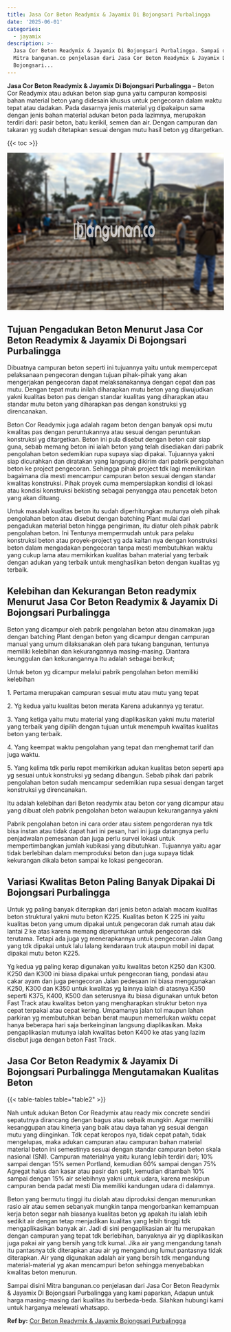 ```yaml
---
title: Jasa Cor Beton Readymix & Jayamix Di Bojongsari Purbalingga
date: '2025-06-01'
categories:
  - jayamix
description: >-
  Jasa Cor Beton Readymix & Jayamix Di Bojongsari Purbalingga. Sampai disini
  Mitra bangunan.co penjelasan dari Jasa Cor Beton Readymix & Jayamix Di
  Bojongsari...
---
```


**Jasa Cor Beton Readymix & Jayamix Di Bojongsari Purbalingga** – Beton Cor Readymix atau adukan beton siap guna yaitu campuran komposisi bahan material beton yang didesain khusus untuk pengecoran dalam waktu tepat atau dadakan. Pada dasarnya jenis material yg dipakaipun sama dengan jenis bahan material adukan beton pada lazimnya, merupakan terdiri dari: pasir beton, batu kerikil, semen dan air. Dengan campuran dan takaran yg sudah ditetapkan sesuai dengan mutu hasil beton yg ditargetkan.

{{< toc >}}

![Jasa Cor Beton Readymix & Jayamix Di Bojongsari Purbalingga](/images/jasa-cor-readymix-47.png)

## Tujuan Pengadukan Beton Menurut Jasa Cor Beton Readymix & Jayamix Di Bojongsari Purbalingga

Dibuatnya campuran beton seperti ini tujuannya yaitu untuk mempercepat pelaksanaan pengecoran dengan tujuan pihak-pihak yang akan mengerjakan pengecoran dapat melaksanakannya dengan cepat dan pas mutu. Dengan tepat mutu inilah diharapkan mutu beton yang diwujudkan yakni kualitas beton pas dengan standar kualitas yang diharapkan atau standar mutu beton yang diharapkan pas dengan konstruksi yg direncanakan.

Beton Cor Readymix juga adalah ragam beton dengan banyak opsi mutu kwalitas pas dengan peruntukannya atau sesuai dengan peruntukan konstruksi yg ditargetkan. Beton ini pula disebut dengan beton cair siap guna, sebab memang beton ini ialah beton yang telah disediakan dari pabrik pengolahan beton sedemikian rupa supaya siap dipakai. Tujuannya yakni siap dicurahkan dan diratakan yang langsung dikirim dari pabrik pengolahan beton ke project pengecoran. Sehingga pihak project tdk lagi memikirkan bagaimana dia mesti mencampur campuran beton sesuai dengan standar kwalitas konstruksi. Pihak proyek cuma mempersiapkan kondisi di lokasi atau kondisi konstruksi bekisting sebagai penyangga atau pencetak beton yang akan dituang.

Untuk masalah kualitas beton itu sudah diperhitungkan mutunya oleh pihak pengolahan beton atau disebut dengan batching Plant mulai dari pengadukan material beton hingga pengiriman, itu diatur oleh pihak pabrik pengolahan beton. Ini Tentunya mempermudah untuk para pelaku konstruksi beton atau proyek-project yg ada kaitan nya dengan konstruksi beton dalam mengadakan pengecoran tanpa mesti membutuhkan waktu yang cukup lama atau memikirkan kualitas bahan material yang terbaik dengan adukan yang terbaik untuk menghasilkan beton dengan kualitas yg terbaik.

## Kelebihan dan Kekurangan Beton readymix Menurut Jasa Cor Beton Readymix & Jayamix Di Bojongsari Purbalingga

Beton yang dicampur oleh pabrik pengolahan beton atau dinamakan juga dengan batching Plant dengan beton yang dicampur dengan campuran manual yang umum dilaksanakan oleh para tukang bangunan, tentunya memiliki kelebihan dan kekurangannya masing-masing. Diantara keunggulan dan kekurangannya Itu adalah sebagai berikut;

Untuk beton yg dicampur melalui pabrik pengolahan beton memiliki kelebihan

1\. Pertama merupakan campuran sesuai mutu atau mutu yang tepat

2\. Yg kedua yaitu kualitas beton merata Karena adukannya yg teratur.

3\. Yang ketiga yaitu mutu material yang diaplikasikan yakni mutu material yang terbaik yang dipilih dengan tujuan untuk menempuh kwalitas kualitas beton yang terbaik.

4\. Yang keempat waktu pengolahan yang tepat dan menghemat tarif dan juga waktu.

5\. Yang kelima tdk perlu repot memikirkan adukan kualitas beton seperti apa yg sesuai untuk konstruksi yg sedang dibangun. Sebab pihak dari pabrik pengolahan beton sudah mencampur sedemikian rupa sesuai dengan target konstruksi yg direncanakan.

Itu adalah kelebihan dari Beton readymix atau beton cor yang dicampur atau yang dibuat oleh pabrik pengolahan beton walaupun kekurangannya yakni

Pabrik pengolahan beton ini cara order atau sistem pengorderan nya tdk bisa instan atau tidak dapat hari ini pesan, hari ini juga datangnya perlu penjadwalan pemesanan dan juga perlu survei lokasi untuk mempertimbangkan jumlah kubikasi yang dibutuhkan. Tujuannya yaitu agar tidak berlebihan dalam memproduksi beton dan juga supaya tidak kekurangan dikala beton sampai ke lokasi pengecoran.

## Variasi Kwalitas Beton Paling Banyak Dipakai Di Bojongsari Purbalingga

Untuk yg paling banyak diterapkan dari jenis beton adalah macam kualitas beton struktural yakni mutu beton K225. Kualitas beton K 225 ini yaitu kualitas beton yang umum dipakai untuk pengecoran dak rumah atau dak lantai 2 ke atas karena memang diperuntukan untuk pengecoran dak terutama. Tetapi ada juga yg menerapkannya untuk pengecoran Jalan Gang yang tdk dipakai untuk lalu lalang kendaraan truk ataupun mobil ini dapat dipakai mutu beton K225.

Yg kedua yg paling kerap digunakan yaitu kwalitas beton K250 dan K300. K250 dan K300 ini biasa dipakai untuk pengecoran tiang, pondasi atau cakar ayam dan juga pengecoran Jalan pedesaan ini biasa menggunakan K250, K300 dan K350 untuk kwalitas yg lainnya ialah di atasnya K350 seperti K375, K400, K500 dan seterusnya itu biasa digunakan untuk beton Fast Track atau kwalitas beton yang mengharapkan struktur beton nya cepat terpakai atau cepat kering. Umpamanya jalan tol maupun lahan parkiran yg membutuhkan beban berat maupun memerlukan waktu cepat hanya beberapa hari saja berkeinginan langsung diaplikasikan. Maka pengaplikasian mutunya ialah kwalitas beton K400 ke atas yang lazim disebut juga dengan beton Fast Track.

## Jasa Cor Beton Readymix & Jayamix Di Bojongsari Purbalingga Mengutamakan Kualitas Beton

{{< table-tables table="table2" >}}

Nah untuk adukan Beton Cor Readymix atau ready mix concrete sendiri sepatutnya dirancang dengan bagus atau sebaik mungkin. Agar memiliki kesanggupan atau kinerja yang baik atau daya tahan yg sesuai dengan mutu yang diinginkan. Tdk cepat keropos nya, tidak cepat patah, tidak mengelupas, maka adukan campuran atau campuran bahan material material beton ini semestinya sesuai dengan standar campuran beton skala nasional (SNI). Campuran materialnya yaitu kurang lebih terdiri dari; 10% sampai dengan 15% semen Portland, kemudian 60% sampai dengan 75% Agregat halus dan kasar atau pasir dan split, kemudian ditambah 10% sampai dengan 15% air selebihnya yakni untuk udara, karena meskipun campuran benda padat mesti Dia memiliki kandungan udara di dalamnya.

Beton yang bermutu tinggi itu diolah atau diproduksi dengan menurunkan rasio air atau semen sebanyak mungkin tanpa mengorbankan kemampuan kerja beton segar nah biasanya kualitas beton yg apakah itu ialah lebih sedikit air dengan tetap menjadikan kualitas yang lebih tinggi tdk mengaplikasikan banyak air. Jadi di sini pengaplikasian air Itu merupakan dengan campuran yang tepat tdk berlebihan, banyaknya air yg diaplikasikan juga pakai air yang bersih yang tdk kumal. Jika air yang mengandung tanah itu pantasnya tdk diterapkan atau air yg mengandung lumut pantasnya tidak diterapkan. Air yang digunakan adalah air yang bersih tdk mengandung material-material yg akan mencampuri beton sehingga menyebabkan kwalitas beton menurun.

Sampai disini Mitra bangunan.co penjelasan dari Jasa Cor Beton Readymix & Jayamix Di Bojongsari Purbalingga yang kami paparkan, Adapun untuk harga masing-masing dari kualitas itu berbeda-beda. Silahkan hubungi kami untuk harganya melewati whatsapp.

**Ref by:** [Cor Beton Readymix & Jayamix Bojongsari Purbalingga](https://id.wikipedia.org/wiki/Cor)
